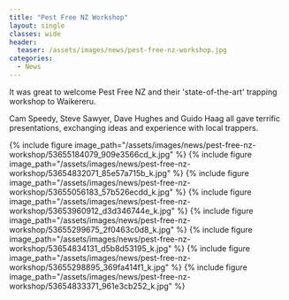 ```yaml
---
title: "Pest Free NZ Workshop"
layout: single
classes: wide
header:
  teaser: /assets/images/news/pest-free-nz-workshop.jpg
categories:
  - News
---
```


It was great to welcome Pest Free NZ and their 'state-of-the-art' trapping workshop to Waikereru.

Cam Speedy, Steve Sawyer, Dave Hughes and Guido Haag all gave terrific presentations, exchanging ideas and experience with local trappers.

{% include figure image_path="/assets/images/news/pest-free-nz-workshop/53655184079_909e3566cd_k.jpg" %}
{% include figure image_path="/assets/images/news/pest-free-nz-workshop/53654832071_85e57a715b_k.jpg" %}
{% include figure image_path="/assets/images/news/pest-free-nz-workshop/53655056183_57b526ecdd_k.jpg" %}
{% include figure image_path="/assets/images/news/pest-free-nz-workshop/53653960912_d3d346744e_k.jpg" %}
{% include figure image_path="/assets/images/news/pest-free-nz-workshop/53655299675_2f0463c0d8_k.jpg" %}
{% include figure image_path="/assets/images/news/pest-free-nz-workshop/53654834131_d5b8d53195_k.jpg" %}
{% include figure image_path="/assets/images/news/pest-free-nz-workshop/53655298895_369fa414f1_k.jpg" %}
{% include figure image_path="/assets/images/news/pest-free-nz-workshop/53654833371_961e3cb252_k.jpg" %}

